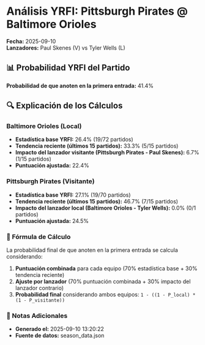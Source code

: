 # Análisis YRFI: Pittsburgh Pirates @ Baltimore Orioles

**Fecha:** 2025-09-10  
**Lanzadores:** Paul Skenes (V) vs Tyler Wells (L)

## 📊 Probabilidad YRFI del Partido

**Probabilidad de que anoten en la primera entrada:** 41.4%

## 🔍 Explicación de los Cálculos

### Baltimore Orioles (Local)
- **Estadística base YRFI:** 26.4% (19/72 partidos)
- **Tendencia reciente (últimos 15 partidos):** 33.3% (5/15 partidos)
- **Impacto del lanzador visitante (Pittsburgh Pirates - Paul Skenes):** 6.7% (1/15 partidos)
- **Puntuación ajustada:** 22.4%

### Pittsburgh Pirates (Visitante)
- **Estadística base YRFI:** 27.1% (19/70 partidos)
- **Tendencia reciente (últimos 15 partidos):** 46.7% (7/15 partidos)
- **Impacto del lanzador local (Baltimore Orioles - Tyler Wells):** 0.0% (0/1 partidos)
- **Puntuación ajustada:** 24.5%

### 📝 Fórmula de Cálculo

La probabilidad final de que anoten en la primera entrada se calcula considerando:
1. **Puntuación combinada** para cada equipo (70% estadística base + 30% tendencia reciente)
2. **Ajuste por lanzador** (70% puntuación combinada + 30% impacto del lanzador contrario)
3. **Probabilidad final** considerando ambos equipos: `1 - ((1 - P_local) * (1 - P_visitante))`

### 📌 Notas Adicionales

- **Generado el:** 2025-09-10 13:20:22
- **Fuente de datos:** season_data.json
